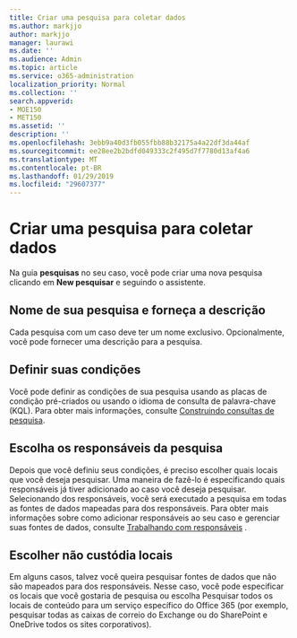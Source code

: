 ```yaml
---
title: Criar uma pesquisa para coletar dados
ms.author: markjjo
author: markjjo
manager: laurawi
ms.date: ''
ms.audience: Admin
ms.topic: article
ms.service: o365-administration
localization_priority: Normal
ms.collection: ''
search.appverid:
- MOE150
- MET150
ms.assetid: ''
description: ''
ms.openlocfilehash: 3ebb9a40d3fb055fbb88b32175a4a22df3da44af
ms.sourcegitcommit: ee28ee2b2bdfd049333c2f495d7f7780d13af4a6
ms.translationtype: MT
ms.contentlocale: pt-BR
ms.lasthandoff: 01/29/2019
ms.locfileid: "29607377"
---
```

# <a name="create-a-search-to-collect-data"></a>Criar uma pesquisa para coletar dados

Na guia **pesquisas** no seu caso, você pode criar uma nova pesquisa clicando em **New pesquisar** e seguindo o assistente.

## <a name="name-your-search-and-give-description"></a>Nome de sua pesquisa e forneça a descrição

Cada pesquisa com um caso deve ter um nome exclusivo. Opcionalmente, você pode fornecer uma descrição para a pesquisa. 

## <a name="define-your-conditions"></a>Definir suas condições

Você pode definir as condições de sua pesquisa usando as placas de condição pré-criados ou usando o idioma de consulta de palavra-chave (KQL). Para obter mais informações, consulte [Construindo consultas de pesquisa](building-search-queries.md).

## <a name="choose-the-custodians-to-search-from"></a>Escolha os responsáveis da pesquisa

Depois que você definiu seus condições, é preciso escolher quais locais que você deseja pesquisar. Uma maneira de fazê-lo é especificando quais responsáveis já tiver adicionado ao caso você deseja pesquisar. Selecionando dos responsáveis, você será executado a pesquisa em todas as fontes de dados mapeadas para dos responsáveis. Para obter mais informações sobre como adicionar responsáveis ao seu caso e gerenciar suas fontes de dados, consulte [Trabalhando com responsáveis](managing-custodians.md) .

## <a name="choose-non-custodial-locations"></a>Escolher não custódia locais

Em alguns casos, talvez você queira pesquisar fontes de dados que não são mapeados para dos responsáveis. Nesse caso, você pode especificar os locais que você gostaria de pesquisa ou escolha Pesquisar todos os locais de conteúdo para um serviço específico do Office 365 (por exemplo, pesquisar todas as caixas de correio do Exchange ou do SharePoint e OneDrive todos os sites corporativos).